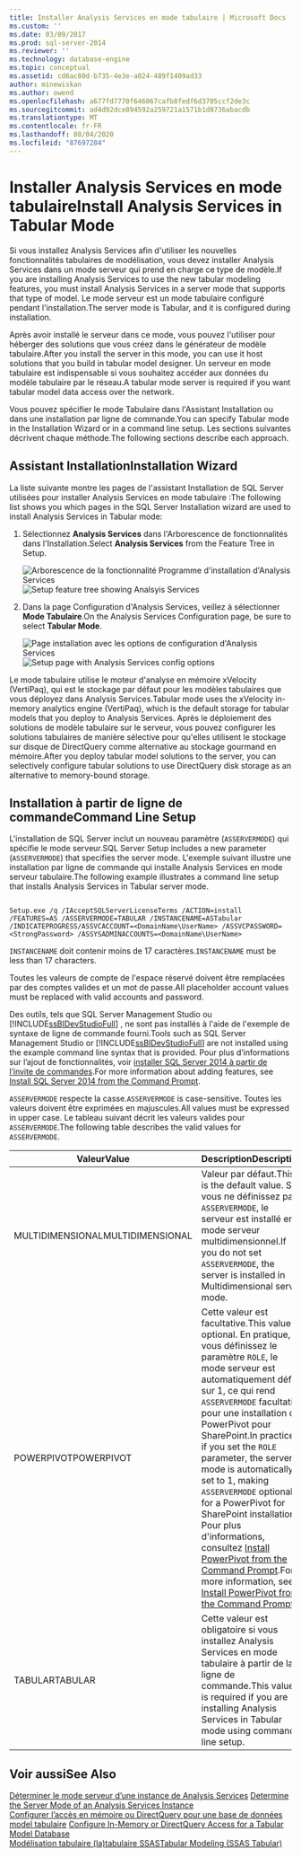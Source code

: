 ```yaml
---
title: Installer Analysis Services en mode tabulaire | Microsoft Docs
ms.custom: ''
ms.date: 03/09/2017
ms.prod: sql-server-2014
ms.reviewer: ''
ms.technology: database-engine
ms.topic: conceptual
ms.assetid: cd6ac80d-b735-4e3e-a024-489f1409ad33
author: minewiskan
ms.author: owend
ms.openlocfilehash: a677fd7770f646067cafb8fedf6d3705ccf2de3c
ms.sourcegitcommit: ad4d92dce894592a259721a1571b1d8736abacdb
ms.translationtype: MT
ms.contentlocale: fr-FR
ms.lasthandoff: 08/04/2020
ms.locfileid: "87697284"
---
```

# <a name="install-analysis-services-in-tabular-mode"></a><span data-ttu-id="9cdb9-102">Installer Analysis Services en mode tabulaire</span><span class="sxs-lookup"><span data-stu-id="9cdb9-102">Install Analysis Services in Tabular Mode</span></span>
  <span data-ttu-id="9cdb9-103">Si vous installez Analysis Services afin d'utiliser les nouvelles fonctionnalités tabulaires de modélisation, vous devez installer Analysis Services dans un mode serveur qui prend en charge ce type de modèle.</span><span class="sxs-lookup"><span data-stu-id="9cdb9-103">If you are installing Analysis Services to use the new tabular modeling features, you must install Analysis Services in a server mode that supports that type of model.</span></span> <span data-ttu-id="9cdb9-104">Le mode serveur est un mode tabulaire configuré pendant l'installation.</span><span class="sxs-lookup"><span data-stu-id="9cdb9-104">The server mode is Tabular, and it is configured during installation.</span></span>  
  
 <span data-ttu-id="9cdb9-105">Après avoir installé le serveur dans ce mode, vous pouvez l'utiliser pour héberger des solutions que vous créez dans le générateur de modèle tabulaire.</span><span class="sxs-lookup"><span data-stu-id="9cdb9-105">After you install the server in this mode, you can use it host solutions that you build in tabular model designer.</span></span> <span data-ttu-id="9cdb9-106">Un serveur en mode tabulaire est indispensable si vous souhaitez accéder aux données du modèle tabulaire par le réseau.</span><span class="sxs-lookup"><span data-stu-id="9cdb9-106">A tabular mode server is required if you want tabular model data access over the network.</span></span>  
  
 <span data-ttu-id="9cdb9-107">Vous pouvez spécifier le mode Tabulaire dans l'Assistant Installation ou dans une installation par ligne de commande.</span><span class="sxs-lookup"><span data-stu-id="9cdb9-107">You can specify Tabular mode in the Installation Wizard or in a command line setup.</span></span> <span data-ttu-id="9cdb9-108">Les sections suivantes décrivent chaque méthode.</span><span class="sxs-lookup"><span data-stu-id="9cdb9-108">The following sections describe each approach.</span></span>  
  
## <a name="installation-wizard"></a><span data-ttu-id="9cdb9-109">Assistant Installation</span><span class="sxs-lookup"><span data-stu-id="9cdb9-109">Installation Wizard</span></span>  
 <span data-ttu-id="9cdb9-110">La liste suivante montre les pages de l'assistant Installation de SQL Server utilisées pour installer Analysis Services en mode tabulaire :</span><span class="sxs-lookup"><span data-stu-id="9cdb9-110">The following list shows you which pages in the SQL Server Installation wizard are used to install Analysis Services in Tabular mode:</span></span>  
  
1.  <span data-ttu-id="9cdb9-111">Sélectionnez **Analysis Services** dans l'Arborescence de fonctionnalités dans l'Installation.</span><span class="sxs-lookup"><span data-stu-id="9cdb9-111">Select **Analysis Services** from the Feature Tree in Setup.</span></span>  
  
     <span data-ttu-id="9cdb9-112">![Arborescence de la fonctionnalité Programme d'installation d'Analysis Services](../../../sql-server/install/media/ssas-setupas.gif "Arborescence de la fonctionnalité Programme d'installation d'Analysis Services")</span><span class="sxs-lookup"><span data-stu-id="9cdb9-112">![Setup feature tree showing Analsyis Services](../../../sql-server/install/media/ssas-setupas.gif "Setup feature tree showing Analsyis Services")</span></span>  
  
2.  <span data-ttu-id="9cdb9-113">Dans la page Configuration d'Analysis Services, veillez à sélectionner **Mode Tabulaire**.</span><span class="sxs-lookup"><span data-stu-id="9cdb9-113">On the Analysis Services Configuration page, be sure to select **Tabular Mode**.</span></span>  
  
     <span data-ttu-id="9cdb9-114">![Page installation avec les options de configuration d'Analysis Services](../../../sql-server/install/media/ssas-setupasconfig.gif "Page installation avec les options de configuration d'Analysis Services")</span><span class="sxs-lookup"><span data-stu-id="9cdb9-114">![Setup page with Analysis Services config options](../../../sql-server/install/media/ssas-setupasconfig.gif "Setup page with Analysis Services config options")</span></span>  
  
 <span data-ttu-id="9cdb9-115">Le mode tabulaire utilise le moteur d'analyse en mémoire xVelocity (VertiPaq), qui est le stockage par défaut pour les modèles tabulaires que vous déployez dans Analysis Services.</span><span class="sxs-lookup"><span data-stu-id="9cdb9-115">Tabular mode uses the xVelocity in-memory analytics engine (VertiPaq), which is the default storage for tabular models that you deploy to Analysis Services.</span></span> <span data-ttu-id="9cdb9-116">Après le déploiement des solutions de modèle tabulaire sur le serveur, vous pouvez configurer les solutions tabulaires de manière sélective pour qu'elles utilisent le stockage sur disque de DirectQuery comme alternative au stockage gourmand en mémoire.</span><span class="sxs-lookup"><span data-stu-id="9cdb9-116">After you deploy tabular model solutions to the server, you can selectively configure tabular solutions to use DirectQuery disk storage as an alternative to memory-bound storage.</span></span>  
  
## <a name="command-line-setup"></a><span data-ttu-id="9cdb9-117">Installation à partir de ligne de commande</span><span class="sxs-lookup"><span data-stu-id="9cdb9-117">Command Line Setup</span></span>  
 <span data-ttu-id="9cdb9-118">L'installation de SQL Server inclut un nouveau paramètre (`ASSERVERMODE`) qui spécifie le mode serveur.</span><span class="sxs-lookup"><span data-stu-id="9cdb9-118">SQL Server Setup includes a new parameter (`ASSERVERMODE`) that specifies the server mode.</span></span> <span data-ttu-id="9cdb9-119">L'exemple suivant illustre une installation par ligne de commande qui installe Analysis Services en mode serveur tabulaire.</span><span class="sxs-lookup"><span data-stu-id="9cdb9-119">The following example illustrates a command line setup that installs Analysis Services in Tabular server mode.</span></span>  
  
```  
  
Setup.exe /q /IAcceptSQLServerLicenseTerms /ACTION=install /FEATURES=AS /ASSERVERMODE=TABULAR /INSTANCENAME=ASTabular /INDICATEPROGRESS/ASSVCACCOUNT=<DomainName\UserName> /ASSVCPASSWORD=<StrongPassword> /ASSYSADMINACCOUNTS=<DomainName\UserName>   
```  
  
 <span data-ttu-id="9cdb9-120">`INSTANCENAME` doit contenir moins de 17 caractères.</span><span class="sxs-lookup"><span data-stu-id="9cdb9-120">`INSTANCENAME` must be less than 17 characters.</span></span>  
  
 <span data-ttu-id="9cdb9-121">Toutes les valeurs de compte de l'espace réservé doivent être remplacées par des comptes valides et un mot de passe.</span><span class="sxs-lookup"><span data-stu-id="9cdb9-121">All placeholder account values must be replaced with valid accounts and password.</span></span>  
  
 <span data-ttu-id="9cdb9-122">Des outils, tels que SQL Server Management Studio ou [!INCLUDE[ssBIDevStudioFull](../../../includes/ssbidevstudiofull-md.md)] , ne sont pas installés à l'aide de l'exemple de syntaxe de ligne de commande fourni.</span><span class="sxs-lookup"><span data-stu-id="9cdb9-122">Tools such as SQL Server Management Studio or [!INCLUDE[ssBIDevStudioFull](../../../includes/ssbidevstudiofull-md.md)] are not installed using the example command line syntax that is provided.</span></span> <span data-ttu-id="9cdb9-123">Pour plus d’informations sur l’ajout de fonctionnalités, voir [installer SQL Server 2014 à partir de l’invite de commandes](../../../database-engine/install-windows/install-sql-server-from-the-command-prompt.md).</span><span class="sxs-lookup"><span data-stu-id="9cdb9-123">For more information about adding features, see [Install SQL Server 2014 from the Command Prompt](../../../database-engine/install-windows/install-sql-server-from-the-command-prompt.md).</span></span>  
  
 <span data-ttu-id="9cdb9-124">`ASSERVERMODE` respecte la casse.</span><span class="sxs-lookup"><span data-stu-id="9cdb9-124">`ASSERVERMODE` is case-sensitive.</span></span>  <span data-ttu-id="9cdb9-125">Toutes les valeurs doivent être exprimées en majuscules.</span><span class="sxs-lookup"><span data-stu-id="9cdb9-125">All values must be expressed in upper case.</span></span> <span data-ttu-id="9cdb9-126">Le tableau suivant décrit les valeurs valides pour `ASSERVERMODE`.</span><span class="sxs-lookup"><span data-stu-id="9cdb9-126">The following table describes the valid values for `ASSERVERMODE`.</span></span>  
  
|<span data-ttu-id="9cdb9-127">Valeur</span><span class="sxs-lookup"><span data-stu-id="9cdb9-127">Value</span></span>|<span data-ttu-id="9cdb9-128">Description</span><span class="sxs-lookup"><span data-stu-id="9cdb9-128">Description</span></span>|  
|-----------|-----------------|  
|<span data-ttu-id="9cdb9-129">MULTIDIMENSIONAL</span><span class="sxs-lookup"><span data-stu-id="9cdb9-129">MULTIDIMENSIONAL</span></span>|<span data-ttu-id="9cdb9-130">Valeur par défaut.</span><span class="sxs-lookup"><span data-stu-id="9cdb9-130">This is the default value.</span></span> <span data-ttu-id="9cdb9-131">Si vous ne définissez pas `ASSERVERMODE`, le serveur est installé en mode serveur multidimensionnel.</span><span class="sxs-lookup"><span data-stu-id="9cdb9-131">If you do not set `ASSERVERMODE`, the server is installed in Multidimensional server mode.</span></span>|  
|<span data-ttu-id="9cdb9-132">POWERPIVOT</span><span class="sxs-lookup"><span data-stu-id="9cdb9-132">POWERPIVOT</span></span>|<span data-ttu-id="9cdb9-133">Cette valeur est facultative.</span><span class="sxs-lookup"><span data-stu-id="9cdb9-133">This value is optional.</span></span> <span data-ttu-id="9cdb9-134">En pratique, si vous définissez le paramètre `ROLE`, le mode serveur est automatiquement défini sur 1, ce qui rend `ASSERVERMODE` facultatif pour une installation de PowerPivot pour SharePoint.</span><span class="sxs-lookup"><span data-stu-id="9cdb9-134">In practice, if you set the `ROLE` parameter, the server mode is automatically set to 1, making `ASSERVERMODE` optional for a PowerPivot for SharePoint installation.</span></span> <span data-ttu-id="9cdb9-135">Pour plus d'informations, consultez [Install PowerPivot from the Command Prompt](../../../sql-server/install/install-powerpivot-from-the-command-prompt.md).</span><span class="sxs-lookup"><span data-stu-id="9cdb9-135">For more information, see [Install PowerPivot from the Command Prompt](../../../sql-server/install/install-powerpivot-from-the-command-prompt.md).</span></span>|  
|<span data-ttu-id="9cdb9-136">TABULAR</span><span class="sxs-lookup"><span data-stu-id="9cdb9-136">TABULAR</span></span>|<span data-ttu-id="9cdb9-137">Cette valeur est obligatoire si vous installez Analysis Services en mode tabulaire à partir de la ligne de commande.</span><span class="sxs-lookup"><span data-stu-id="9cdb9-137">This value is required if you are installing Analysis Services in Tabular mode using command line setup.</span></span>|  
  
## <a name="see-also"></a><span data-ttu-id="9cdb9-138">Voir aussi</span><span class="sxs-lookup"><span data-stu-id="9cdb9-138">See Also</span></span>  
 <span data-ttu-id="9cdb9-139">[Déterminer le mode serveur d’une instance de Analysis Services](../determine-the-server-mode-of-an-analysis-services-instance.md) </span><span class="sxs-lookup"><span data-stu-id="9cdb9-139">[Determine the Server Mode of an Analysis Services Instance](../determine-the-server-mode-of-an-analysis-services-instance.md) </span></span>  
 <span data-ttu-id="9cdb9-140">[Configurer l’accès en mémoire ou DirectQuery pour une base de données model tabulaire](../../tabular-models/enable-directquery-mode-in-ssms.md) </span><span class="sxs-lookup"><span data-stu-id="9cdb9-140">[Configure In-Memory or DirectQuery Access for a Tabular Model Database](../../tabular-models/enable-directquery-mode-in-ssms.md) </span></span>  
 [<span data-ttu-id="9cdb9-141">Modélisation tabulaire &#40;la&#41;tabulaire SSAS</span><span class="sxs-lookup"><span data-stu-id="9cdb9-141">Tabular Modeling &#40;SSAS Tabular&#41;</span></span>](../../tabular-models/tabular-models-ssas.md)  
  
  
